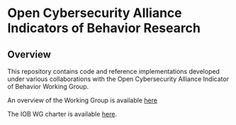 # Open Cybersecurity Alliance Indicators of Behavior Research

## Overview
This repository contains code and reference implementations developed under various collaborations with the Open Cybersecurity Alliance Indicator of Behavior Working Group.

An overview of the Working Group is available [here](https://github.com/opencybersecurityalliance/documentation/blob/master/iob-wg/IOB%20WG%20Overview.pdf)

The IOB WG charter is available [here](https://github.com/opencybersecurityalliance/documentation/blob/master/iob-wg/charter.md).
